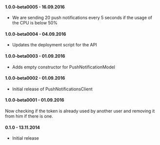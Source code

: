 #### 1.0.0-beta0005 - 16.09.2016
* We are sending 20 push notifications every 5 seconds if the usage of the CPU is below 50%

#### 1.0.0-beta0004 - 04.09.2016
* Updates the deployment script for the API

#### 1.0.0-beta0003 - 01.09.2016
* Adds empty constructor for PushNotificationModel

#### 1.0.0-beta0002 - 01.09.2016
* Initial release of PushNotificationsClient

#### 1.0.0-beta0001 - 01.09.2016
Now checking if the token is already used by another user and removing it from him if there is one.

#### 0.1.0 - 13.11.2014
* Initial release